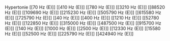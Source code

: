 Hypertonie
[[70 Hz (E)]]
[[410 Hz (E)]]
[[780 Hz (E)]]
[[3210 Hz (E)]]
[[88520 Hz (E)]]
[[109690 Hz (E)]]
[[215230 Hz (E)]]
[[505790 Hz (E)]]
[[615580 Hz (E)]]
[[725790 Hz (E)]]
[[40 Hz (E)]]
[[400 Hz (E)]]
[[1210 Hz (E)]]
[[52780 Hz (E)]]
[[122850 Hz (E)]]
[[315000 Hz (E)]]
[[487500 Hz (E)]]
[[915700 Hz (E)]]
[[140 Hz (E)]]
[[1000 Hz (E)]]
[[2500 Hz (E)]]
[[12330 Hz (E)]]
[[15580 Hz (E)]]
[[52500 Hz (E)]]
[[225790 Hz (E)]]
[[424940 Hz (E)]]